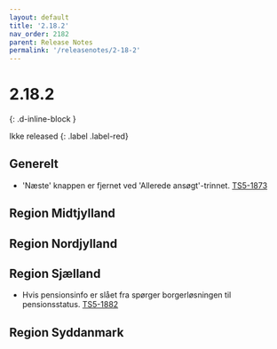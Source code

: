 ```yaml
---
layout: default
title: '2.18.2'
nav_order: 2182
parent: Release Notes
permalink: '/releasenotes/2-18-2'
---
```


# 2.18.2
{: .d-inline-block }

Ikke released
{: .label .label-red}

## Generelt
- 'Næste' knappen er fjernet ved 'Allerede ansøgt'-trinnet. [TS5-1873](https://sd.trifork.com/browse/TS5-1873)

## Region Midtjylland

## Region Nordjylland

## Region Sjælland
- Hvis pensionsinfo er slået fra spørger borgerløsningen til pensionsstatus. [TS5-1882](https://sd.trifork.com/browse/TS5-1882)

## Region Syddanmark
